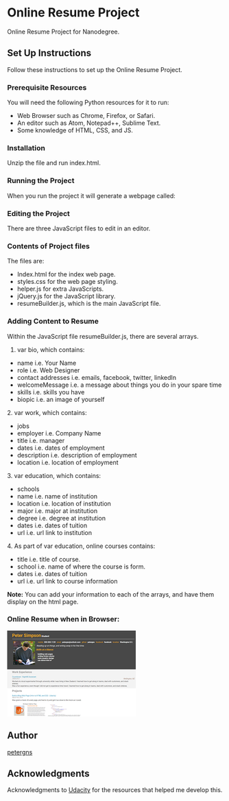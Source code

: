 # Online Resume Project
Online Resume Project for Nanodegree.

## Set Up Instructions
Follow these instructions to set up the Online Resume Project.

### Prerequisite Resources
You will need the following Python resources for it to run:
<ul>
  <li>Web Browser such as Chrome, Firefox, or Safari.
  <li>An editor such as Atom, Notepad++, Sublime Text.
  <li>Some knowledge of HTML, CSS, and JS.
</ul>

### Installation
Unzip the file and run index.html.

### Running the Project
When you run the project it will generate a webpage called:

### Editing the Project
There are three JavaScript files to edit in an editor.

### Contents of Project files

The files are:
<ul>
  <li>Index.html for the index web page.
  <li>styles.css for the web page styling.
  <li>helper.js for extra JavaScripts.
  <li>jQuery.js for the JavaScript library.
  <li>resumeBuilder.js, which is the main JavaScript file. 
</ul>

### Adding Content to Resume

Within the JavaScript file resumeBuilder.js, there are several arrays.

1. var bio, which contains:
<ul>
  <li>name i.e. Your Name
  <li>role i.e. Web Designer
  <li>contact addresses i.e. emails, facebook, twitter, linkedIn
  <li>welcomeMessage i.e. a message about things you do in your spare time
  <li>skills i.e. skills you have
  <li>biopic i.e. an image of yourself
</ul>    
2. var work, which contains:
<ul>
  <li>jobs
  <li>employer i.e. Company Name
  <li>title i.e. manager
  <li>dates i.e. dates of employment
  <li>description i.e. description of employment
  <li>location i.e. location of employment
</ul>    
3. var education, which contains:
<ul>
  <li>schools
  <li>name i.e. name of institution
  <li>location i.e. location of institution
  <li>major i.e. major at institution
  <li>degree i.e. degree at institution
  <li>dates i.e. dates of tuition
  <li>url i.e. url link to institution
</ul>
4. As part of var education, online courses contains:
<ul>
  <li>title i.e. title of course.
  <li>school i.e. name of where the course is form.
  <li>dates i.e. dates of tuition 
  <li>url i.e. url link to course information
</ul>

**Note:** You can add your information to each of the arrays, and have them display on the html page.

### Online Resume when in Browser:
![Image of Output](https://github.com/petergns/onlineresume/blob/master/onlineresume.PNG)

## Author
[petergns](https://github.com/petergns)

## Acknowledgments
Acknowledgments to [Udacity](https://www.udacity.com/) for the resources that helped me develop this.
